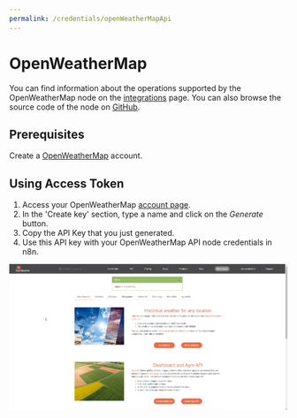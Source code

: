 ```yaml
---
permalink: /credentials/openWeatherMapApi
---
```


# OpenWeatherMap

You can find information about the operations supported by the OpenWeatherMap node on the [integrations](https://n8n.io/integrations/n8n-nodes-base.openWeatherMap) page. You can also browse the source code of the node on [GitHub](https://github.com/n8n-io/n8n/blob/master/packages/nodes-base/nodes/OpenWeatherMap.node.ts).

## Prerequisites

Create a [OpenWeatherMap](https://openweathermap.org/) account. 

## Using Access Token

1. Access your OpenWeatherMap [account page](https://home.openweathermap.org/api_keys).
2. In the 'Create key' section, type a name and click on the *Generate* button.
3. Copy the API Key that you just generated.
4. Use this API key with your OpenWeatherMap API node credentials in n8n.

![Getting OpenWeatherMap API credentials](./using-access-token.gif)
